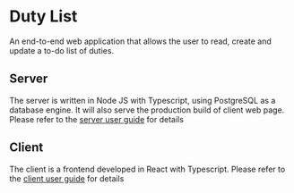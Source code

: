 # Duty List
An end-to-end web application that allows the user to read, create and update a to-do list of duties.

## Server
The server is written in Node JS with Typescript, using PostgreSQL as a database engine.
It will also serve the production build of client web page.
Please refer to the [server user guide](server/README.md) for details 

## Client
The client is a frontend developed in React with Typescript.
Please refer to the [client user guide](client/README.md) for details 
